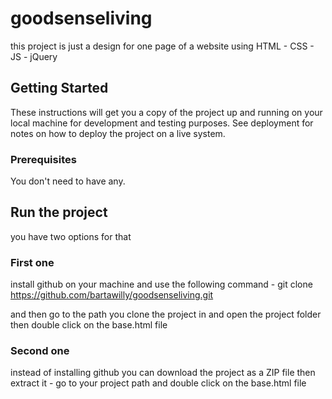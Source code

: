 # goodsenseliving

this project is just a design for one page of a website using HTML - CSS - JS - jQuery

## Getting Started

These instructions will get you a copy of the project up and running on your local machine for development and testing purposes. See deployment for notes on how to deploy the project on a live system.

### Prerequisites

You don't need to have any.

## Run the project

you have two options for that

### First one

install github on your machine and use the following command -
 git clone https://github.com/bartawilly/goodsenseliving.git

and then go to the path you clone the project in and open the project folder then  double click on the base.html file

### Second one

instead of installing github you can download the project as a ZIP file then extract it -
go to your project path and double click on the base.html file